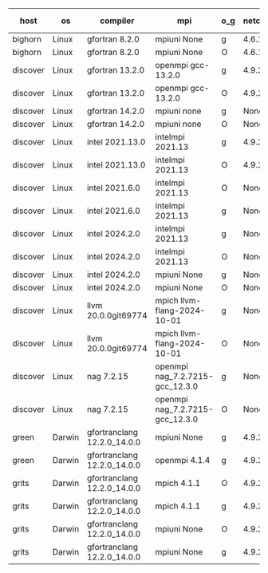 

| host     | os       | compiler                              | mpi                      | o_g        | netcdf        | build       | u_pass          | u_fail          | s_pass            | s_fail            | e_pass             | e_fail             | nuopc_pass       | nuopc_fail       | artifacts link          |
|----------|----------|---------------------------------------|--------------------------|------------|---------------|-------------|-----------------|-----------------|-------------------|-------------------|--------------------|--------------------|------------------|------------------|-------------------------|
| bighorn | Linux | gfortran 8.2.0 | mpiuni None  | g | 4.6.1  | PASS | None | None | None | None | None | None | None | None | <a href="https://github.com/esmf-org/esmf-test-artifacts/tree/0d85426ec356e24e642cbab547a9bb26b664d7fa/develop/gfortran/8.2.0/g/mpiuni/None" target="_blank">0d85426</a> | 
| bighorn | Linux | gfortran 8.2.0 | mpiuni None  | O | 4.6.1  | PASS | 12538 | 0 | 9 | 0 | 44 | 0 | None | None | <a href="https://github.com/esmf-org/esmf-test-artifacts/tree/777eb11f4af94f9887fa68b7125e913bbca54875/develop/gfortran/8.2.0/O/mpiuni/None" target="_blank">777eb11</a> | 
| discover | Linux | gfortran 13.2.0 | openmpi gcc-13.2.0  | g | 4.9.2  | PASS | 14208 | 0 | 51 | 0 | 81 | 0 | 56 | 0 | <a href="https://github.com/esmf-org/esmf-test-artifacts/tree/91904fff3d33cb77667719e2e4ef5321ef2ae366/develop/gfortran/13.2.0/g/openmpi/gcc-13.2.0" target="_blank">91904ff</a> | 
| discover | Linux | gfortran 13.2.0 | openmpi gcc-13.2.0  | O | 4.9.2  | PASS | 14208 | 0 | 51 | 0 | 81 | 0 | 56 | 0 | <a href="https://github.com/esmf-org/esmf-test-artifacts/tree/470533c942b662bee31ef6009c120ac369549385/develop/gfortran/13.2.0/O/openmpi/gcc-13.2.0" target="_blank">470533c</a> | 
| discover | Linux | gfortran 14.2.0 | mpiuni none  | g | None  | PASS | 12538 | 0 | 9 | 0 | 44 | 0 | None | None | <a href="https://github.com/esmf-org/esmf-test-artifacts/tree/a67f52056f947e139a9abe46694a7c9081a52145/develop/gfortran/14.2.0/g/mpiuni/none" target="_blank">a67f520</a> | 
| discover | Linux | gfortran 14.2.0 | mpiuni none  | O | None  | PASS | 12538 | 0 | 9 | 0 | 44 | 0 | None | None | <a href="https://github.com/esmf-org/esmf-test-artifacts/tree/e7df338dbad6b6159d96683ac06b90b81e73d0f7/develop/gfortran/14.2.0/O/mpiuni/none" target="_blank">e7df338</a> | 
| discover | Linux | intel 2021.13.0 | intelmpi 2021.13  | g | 4.9.2  | PASS | 14208 | 0 | 51 | 0 | 81 | 0 | 56 | 0 | <a href="https://github.com/esmf-org/esmf-test-artifacts/tree/e17ce985f17a4f8112c8e6d4a3e93d5e21a109d1/develop/intel/2021.13.0/g/intelmpi/2021.13" target="_blank">e17ce98</a> | 
| discover | Linux | intel 2021.13.0 | intelmpi 2021.13  | O | 4.9.2  | PASS | 14208 | 0 | 51 | 0 | 81 | 0 | 56 | 0 | <a href="https://github.com/esmf-org/esmf-test-artifacts/tree/f0eaae842abacae085ac243558f92ff851007879/develop/intel/2021.13.0/O/intelmpi/2021.13" target="_blank">f0eaae8</a> | 
| discover | Linux | intel 2021.6.0 | intelmpi 2021.13  | O | None  | PASS | 14208 | 0 | 51 | 0 | 81 | 0 | 56 | 0 | <a href="https://github.com/esmf-org/esmf-test-artifacts/tree/aa7d7a016daa7499be7b322d4df798781020f08b/develop/intel/2021.6.0/O/intelmpi/2021.13" target="_blank">aa7d7a0</a> | 
| discover | Linux | intel 2021.6.0 | intelmpi 2021.13  | g | None  | PASS | 14208 | 0 | 51 | 0 | 81 | 0 | 56 | 0 | <a href="https://github.com/esmf-org/esmf-test-artifacts/tree/92e76e9ac3ebb986ed1da553f6bfdbde773135be/develop/intel/2021.6.0/g/intelmpi/2021.13" target="_blank">92e76e9</a> | 
| discover | Linux | intel 2024.2.0 | intelmpi 2021.13  | g | None  | PASS | 14207 | 1 | 51 | 0 | 81 | 0 | 56 | 0 | <a href="https://github.com/esmf-org/esmf-test-artifacts/tree/31b9766feb0554a7cdf08c45a0be9114f8a4f4f3/develop/intel/2024.2.0/g/intelmpi/2021.13" target="_blank">31b9766</a> | 
| discover | Linux | intel 2024.2.0 | intelmpi 2021.13  | O | None  | PASS | 14208 | 0 | 51 | 0 | 81 | 0 | 56 | 0 | <a href="https://github.com/esmf-org/esmf-test-artifacts/tree/505f7024ad691f1e47c2023538b99296e49c8f9d/develop/intel/2024.2.0/O/intelmpi/2021.13" target="_blank">505f702</a> | 
| discover | Linux | intel 2024.2.0 | mpiuni None  | g | None  | PASS | 12537 | 1 | 9 | 0 | 44 | 0 | None | None | <a href="https://github.com/esmf-org/esmf-test-artifacts/tree/bcdc03cd08024b7f86ffe5e91942c9f23c042ee0/develop/intel/2024.2.0/g/mpiuni/None" target="_blank">bcdc03c</a> | 
| discover | Linux | intel 2024.2.0 | mpiuni None  | O | None  | PASS | 12538 | 0 | 9 | 0 | 44 | 0 | None | None | <a href="https://github.com/esmf-org/esmf-test-artifacts/tree/06b5e41ec2404290e70741d976e7f1f318f97518/develop/intel/2024.2.0/O/mpiuni/None" target="_blank">06b5e41</a> | 
| discover | Linux | llvm 20.0.0git69774 | mpich llvm-flang-2024-10-01  | g | None  | PASS | 14173 | 35 | 18 | 33 | 77 | 4 | 19 | 37 | <a href="https://github.com/esmf-org/esmf-test-artifacts/tree/a150e42d72f7c5d97be458e640061af7346ddc4c/develop/llvm/20.0.0git69774/g/mpich/llvm-flang-2024-10-01" target="_blank">a150e42</a> | 
| discover | Linux | llvm 20.0.0git69774 | mpich llvm-flang-2024-10-01  | O | None  | PASS | 14170 | 38 | 18 | 33 | 77 | 4 | 19 | 37 | <a href="https://github.com/esmf-org/esmf-test-artifacts/tree/23dd7bddaa61c9f960a478c4961c44a07617ee4b/develop/llvm/20.0.0git69774/O/mpich/llvm-flang-2024-10-01" target="_blank">23dd7bd</a> | 
| discover | Linux | nag 7.2.15 | openmpi nag_7.2.7215-gcc_12.3.0  | g | None  | PASS | 14208 | 0 | 51 | 0 | 81 | 0 | 52 | 4 | <a href="https://github.com/esmf-org/esmf-test-artifacts/tree/c3dd6f416d5e849bb420eb6224c5c262c63b87b5/develop/nag/7.2.15/g/openmpi/nag_7.2.7215-gcc_12.3.0" target="_blank">c3dd6f4</a> | 
| discover | Linux | nag 7.2.15 | openmpi nag_7.2.7215-gcc_12.3.0  | O | None  | PASS | 14207 | 1 | 51 | 0 | 81 | 0 | 52 | 4 | <a href="https://github.com/esmf-org/esmf-test-artifacts/tree/5a361657164504d308d94418ee0ad31b8ed1e762/develop/nag/7.2.15/O/openmpi/nag_7.2.7215-gcc_12.3.0" target="_blank">5a36165</a> | 
| green | Darwin | gfortranclang 12.2.0_14.0.0 | mpiuni None  | g | 4.9.2  | PASS | 12538 | 0 | 9 | 0 | 44 | 0 | None | None | <a href="https://github.com/esmf-org/esmf-test-artifacts/tree/759c1a1fa138af5ec9652fbda4b9aab083599955/develop/gfortranclang/12.2.0_14.0.0/g/mpiuni/None" target="_blank">759c1a1</a> | 
| green | Darwin | gfortranclang 12.2.0_14.0.0 | openmpi 4.1.4  | g | 4.9.2  | PASS | 14208 | 0 | 51 | 0 | 81 | 0 | 57 | 0 | <a href="https://github.com/esmf-org/esmf-test-artifacts/tree/69aa3b6a0920bfd18c600f4b5317beef6eb569cc/develop/gfortranclang/12.2.0_14.0.0/g/openmpi/4.1.4" target="_blank">69aa3b6</a> | 
| grits | Darwin | gfortranclang 12.2.0_14.0.0 | mpich 4.1.1  | O | 4.9.2  | PASS | 14208 | 0 | 51 | 0 | 81 | 0 | 56 | 0 | <a href="https://github.com/esmf-org/esmf-test-artifacts/tree/2bea01a94196ff0717c4f163b5a342fc1ba071c6/develop/gfortranclang/12.2.0_14.0.0/O/mpich/4.1.1" target="_blank">2bea01a</a> | 
| grits | Darwin | gfortranclang 12.2.0_14.0.0 | mpich 4.1.1  | g | 4.9.2  | PASS | 14208 | 0 | 51 | 0 | 81 | 0 | 56 | 0 | <a href="https://github.com/esmf-org/esmf-test-artifacts/tree/55bacd35a6ffeca8f6e64d57a3affa7db2f4363d/develop/gfortranclang/12.2.0_14.0.0/g/mpich/4.1.1" target="_blank">55bacd3</a> | 
| grits | Darwin | gfortranclang 12.2.0_14.0.0 | mpiuni None  | O | 4.9.2  | PASS | 12538 | 0 | 9 | 0 | 44 | 0 | None | None | <a href="https://github.com/esmf-org/esmf-test-artifacts/tree/97a2f7608a74d31f6e4939df7255ccbdbf7b642c/develop/gfortranclang/12.2.0_14.0.0/O/mpiuni/None" target="_blank">97a2f76</a> | 
| grits | Darwin | gfortranclang 12.2.0_14.0.0 | mpiuni None  | g | 4.9.2  | PASS | 12538 | 0 | 9 | 0 | 44 | 0 | None | None | <a href="https://github.com/esmf-org/esmf-test-artifacts/tree/9f680e1394aa257c52dbf3edc18a39084106e654/develop/gfortranclang/12.2.0_14.0.0/g/mpiuni/None" target="_blank">9f680e1</a> | 
